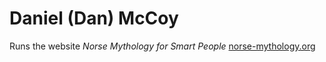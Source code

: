 # Daniel (Dan) McCoy

Runs the website *Norse Mythology for Smart People* 
[norse-mythology.org](https://norse-mythology.org/)